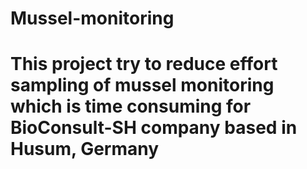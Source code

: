 # Mussel-monitoring
# This project try to reduce effort sampling of mussel monitoring which is time consuming for BioConsult-SH company based in Husum, Germany
